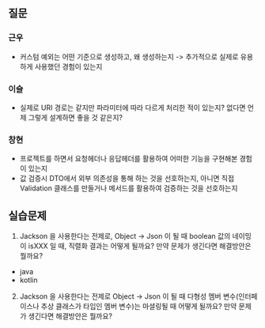 ## 질문
### 근우
- 커스텀 예외는 어떤 기준으로 생성하고, 왜 생성하는지 -> 추가적으로 실제로 유용하게 사용했던 경험이 있는지

### 이슬
- 실제로 URI 경로는 같지만 파라미터에 따라 다르게 처리한 적이 있는지? 없다면 언제 그렇게 설계하면 좋을 것 같은지?

### 창현
- 프로젝트를 하면서 요청헤더나 응답헤더를 활용하여 어떠한 기능을 구현해본 경험이 있는지
- 값 검증시 DTO에서 외부 의존성을 통해 하는 것을 선호하는지, 아니면 직접 Validation 클래스를 만들거나 메서드를 활용하여 검증하는 것을 선호하는지

## 실습문제
1. Jackson 을 사용한다는 전제로, Object → Json 이 될 때 boolean 값의 네이밍이 isXXX 일 때, 직렬화 결과는 어떻게 될까요? 만약 문제가 생긴다면 해결방안은 뭘까요?
  - java
  - kotlin

2. Jackson 을 사용한다는 전제로 Object → Json 이 될 때 다형성 멤버 변수(인터페이스나 추상 클래스가 타입인 멤버 변수)는 마셜링될 때 어떻게 될까요? 만약 문제가 생긴다면 해결방안은 뭘까요?
